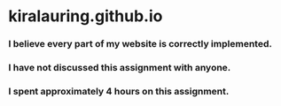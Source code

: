 # kiralauring.github.io

### I believe every part of my website is correctly implemented.

### I have not discussed this assignment with anyone.

### I spent approximately 4 hours on this assignment.
